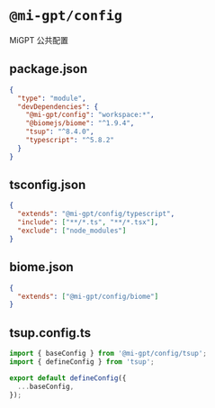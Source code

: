 # `@mi-gpt/config`

MiGPT 公共配置

## package.json

```json
{
  "type": "module",
  "devDependencies": {
    "@mi-gpt/config": "workspace:*",
    "@biomejs/biome": "^1.9.4",
    "tsup": "^8.4.0",
    "typescript": "^5.8.2"
  }
}
```

## tsconfig.json

```json
{
  "extends": "@mi-gpt/config/typescript",
  "include": ["**/*.ts", "**/*.tsx"],
  "exclude": ["node_modules"]
}
```

## biome.json

```json
{
  "extends": ["@mi-gpt/config/biome"]
}
```

## tsup.config.ts

```typescript
import { baseConfig } from '@mi-gpt/config/tsup';
import { defineConfig } from 'tsup';

export default defineConfig({
  ...baseConfig,
});
```
